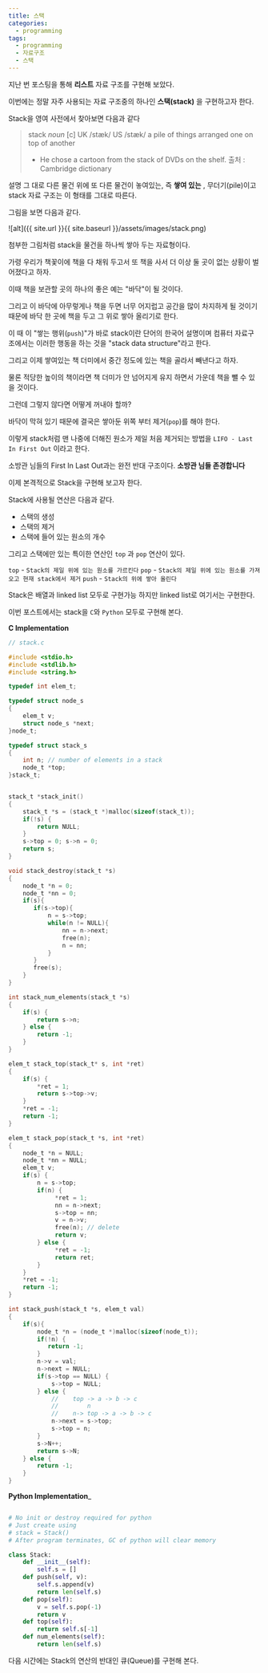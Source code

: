 ```yaml
---
title: 스택
categories:
  - programming
tags:
  - programming
  - 자료구조
  - 스택
---
```


지난 번 포스팅을 통해 __리스트__ 자료 구조를 구현해 보았다.

이번에는 정말 자주 사용되는 자료 구조중의 하나인 __스택(stack)__ 을 구현하고자 한다.

Stack을 영여 사전에서 찾아보면 다음과 같다

> stack
> <i>noun</i> [c]
> UK  /stæk/ US  /stæk/
> a pile of things arranged one on top of another
> - He chose a cartoon from the stack of DVDs on the shelf.
> 출처 : Cambridge dictionary

설명 그 대로 다른 물건 위에 또 다른 물건이 놓여있는, 즉 __쌓여 있는__ , 무더기(pile)이고 stack 자료 구조는 이 형태를 그대로 따른다.

그림을 보면 다음과 같다.

![alt]({{ site.url }}{{ site.baseurl }}/assets/images/stack.png)

첨부한 그림처럼 stack을 물건을 하나씩 쌓아 두는 자료형이다.

가령 우리가 책꽃이에 책을 다 채워 두고서 또 책을 사서 더 이상 둘 곳이 없는 상황이 벌어졌다고 하자.

이때 책을 보관할 곳의 하나의 좋은 예는 "바닥"이 될 것이다.

그리고 이 바닥에 아무렇게나 책을 두면 너무 어지럽고 공간을 많이 차지하게 될 것이기 때문에 바닥 한 곳에 책을 두고 그 위로 쌓아 올리기로 한다.

이 때 이 "쌓는 행위(`push`)"가 바로 stack이란 단어의 한국어 설명이며 컴퓨터 자료구조에서는 이러한 행동을 하는 것을 "stack data structure"라고 한다.

그리고 이제 쌓여있는 책 더미에서 중간 정도에 있는 책을 골라서 빼낸다고 하자. 

물론 적당한 높이의 책이라면 책 더미가 안 넘어지게 유지 하면서 가운데 책을 뺄 수 있을 것이다.

그런데 그렇지 않다면 어떻게 꺼내야 할까?

바닥이 막혀 있기 때문에 결국은 쌓아둔 위쪽 부터 제거(`pop`)를 해야 한다.

이렇게 stack처럼 맨 나중에 더해진 원소가 제일 처음 제거되는 방법을 `LIFO - Last In First Out` 이라고 한다.

소방관 님들의 First In Last Out과는 완전 반대 구조이다. __소방관 님들 존경합니다__

이제 본격적으로 Stack을 구현해 보고자 한다.

Stack에 사용될 연산은 다음과 같다.

- 스택의 생성
- 스택의 제거
- 스택에 들어 있는 원소의 개수

그리고 스택에만 있는 특이한 연산인 `top` 과 `pop` 연산이 있다.

`top` - `Stack의 제일 위에 있는 원소를 가르킨다`
`pop` - `Stack의 제일 위에 있는 원소를 가져오고 현재 stack에서 제거`
`push` - `Stack의 위에 쌓아 올린다`

Stack은 배열과 linked list 모두로 구현가능 하지만 linked list로 여기서는 구현한다.

이번 포스트에서는 stack을 `C`와 `Python` 모두로 구현해 본다.

__C Implementation__

```c
// stack.c

#include <stdio.h>
#include <stdlib.h>
#include <string.h>

typedef int elem_t;

typedef struct node_s
{
    elem_t v;
    struct node_s *next;
}node_t;

typedef struct stack_s
{
    int n; // number of elements in a stack
    node_t *top;
}stack_t;


stack_t *stack_init()
{
    stack_t *s = (stack_t *)malloc(sizeof(stack_t));
    if(!s) {
        return NULL;
    }
    s->top = 0; s->n = 0;
    return s;
}

void stack_destroy(stack_t *s)
{
    node_t *n = 0;
    node_t *nn = 0;
    if(s){
       if(s->top){
           n = s->top;
           while(n != NULL){
               nn = n->next;
               free(n);
               n = nn;
           }
       }
       free(s);
    }
}

int stack_num_elements(stack_t *s)
{
    if(s) {
        return s->n;
    } else {
        return -1;
    }
}

elem_t stack_top(stack_t* s, int *ret)
{
    if(s) {
        *ret = 1;
        return s->top->v;
    }
    *ret = -1;
    return -1;
}

elem_t stack_pop(stack_t *s, int *ret)
{
    node_t *n = NULL;
    node_t *nn = NULL;
    elem_t v;
    if(s) {
        n = s->top;
        if(n) {
             *ret = 1;
             nn = n->next;
             s->top = nn;
             v = n->v;
             free(n); // delete
             return v;
        } else {
             *ret = -1;
             return ret;
        }
    }
    *ret = -1;
    return -1;
}

int stack_push(stack_t *s, elem_t val)
{
    if(s){
        node_t *n = (node_t *)malloc(sizeof(node_t));
        if(!n) {
           return -1;
        }
        n->v = val;
        n->next = NULL;
        if(s->top == NULL) {
            s->top = NULL;
        } else {
            //    top -> a -> b -> c
            //        n
            //    n-> top -> a -> b -> c
            n->next = s->top;
            s->top = n;
        }
        s->N++;
        return s->N;
    } else {
        return -1;
    }
}
```


__Python Implementation___

```python

# No init or destroy required for python
# Just create using 
# stack = Stack()
# After program terminates, GC of python will clear memory

class Stack:
	def __init__(self):
		self.s = []
	def push(self, v):
		self.s.append(v)
		return len(self.s)
	def pop(self):
		v = self.s.pop(-1)
		return v
	def top(self):
		return self.s[-1]
	def num_elements(self):
		return len(self.s)
```

다음 시간에는 Stack의 연산의 반대인 큐(Queue)를 구현해 본다.
